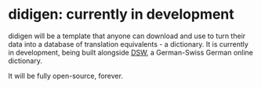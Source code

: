 # didigen: currently in development

didigen will be a template that anyone can download and use to turn their data into a database of translation equivalents - a dictionary. It is currently in development, being built alongside [DSW](https://dsw.dustah.com), a German-Swiss German online dictionary.

It will be fully open-source, forever.
